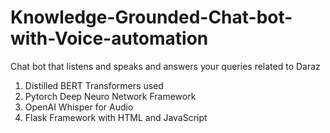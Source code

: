 # Knowledge-Grounded-Chat-bot-with-Voice-automation
Chat bot that listens and speaks and answers your queries related to Daraz

1. Distilled BERT Transformers used
2. Pytorch Deep Neuro Network Framework
3. OpenAI Whisper for Audio 
4. Flask Framework with HTML and JavaScript
